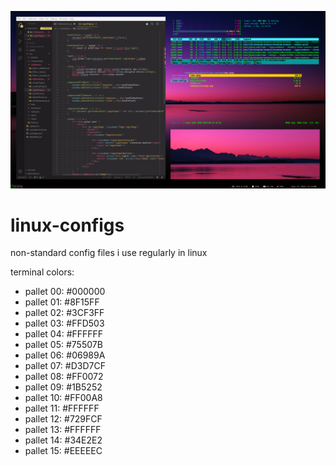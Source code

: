 ![Example Desktop Screenshot](2019-09-23-123401_1920x1080_scrot.png)

# linux-configs
non-standard config files i use regularly in linux

terminal colors:
- pallet 00: #000000
- pallet 01: #8F15FF
- pallet 02: #3CF3FF
- pallet 03: #FFD503
- pallet 04: #FFFFFF
- pallet 05: #75507B
- pallet 06: #06989A
- pallet 07: #D3D7CF
- pallet 08: #FF0072
- pallet 09: #1B5252
- pallet 10: #FF00A8
- pallet 11: #FFFFFF
- pallet 12: #729FCF
- pallet 13: #FFFFFF
- pallet 14: #34E2E2
- pallet 15: #EEEEEC
